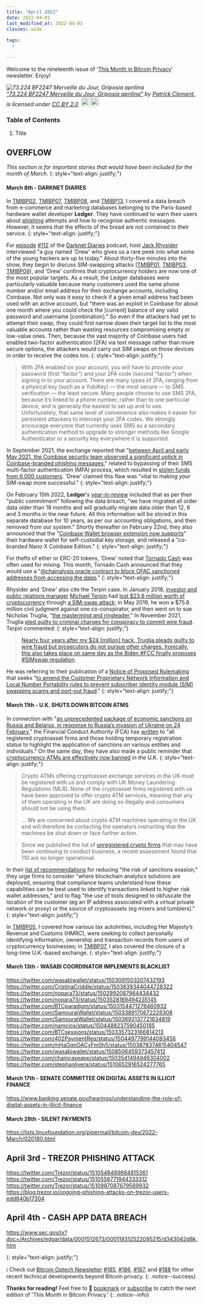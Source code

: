 ```yaml
---
title: "April 2022"
date: 2022-04-01
last_modified_at: 2022-04-03
classes: wide
  
tags:
  - 
  
---
```


Welcome to the nineteenth issue of '[This Month in Bitcoin Privacy](https://enegnei.github.io/This-Month-In-Bitcoin-Privacy/about/)' newsletter. Enjoy!

<p style="font-size: 0.9rem;font-style: italic;"><img style="display: block;" src="https://live.staticflickr.com/8328/8090194341_f837fa8753_b.jpg" alt="73.224 BF2247 Merveille du Jour, Griposia aprilina"><a href="https://www.flickr.com/photos/26138378@N03/8090194341" target="_blank" rel="noopener noreferrer">"73.224 BF2247 Merveille du Jour, Griposia aprilina"</a><span> by <a href="https://www.flickr.com/photos/26138378@N03" target="_blank" rel="noopener noreferrer">Patrick Clement.</a></span> is licensed under <a href="https://creativecommons.org/licenses/by/2.0/&atype=html" style="margin-right: 5px;" target="_blank" rel="noopener noreferrer">CC BY 2.0</a><a href="https://creativecommons.org/licenses/by/2.0/&atype=html" target="_blank" rel="noopener noreferrer" style="display: inline-block;white-space: none;margin-top: 2px;margin-left: 3px;height: 22px !important;"><img style="height: inherit;margin-right: 3px;display: inline-block;" src="https://search.openverse.engineering/static/img/cc_icon.svg?media_id=0b31177d-8de8-476e-b2c5-495ba3d22795" /><img style="height: inherit;margin-right: 3px;display: inline-block;" src="https://search.openverse.engineering/static/img/cc-by_icon.svg" /></a></p> 

### Table of Contents

1. Title

## OVERFLOW

*This section is for important stories that would have been included for the month of March.*
{: style="text-align: justify;"}

#### March 8th - DARKNET DIARIES

In [TMIBP02](https://enegnei.github.io/This-Month-In-Bitcoin-Privacy/July_2020/#july-29th---ledger-data-breach), [TMIBP07](https://enegnei.github.io/This-Month-In-Bitcoin-Privacy/December_2020/#december-20th---ledger-data-dump), [TMIBP08](https://enegnei.github.io/This-Month-In-Bitcoin-Privacy/January_2021/#january-13th---ledger-data-dump-update), and [TMIBP13](https://enegnei.github.io/This-Month-In-Bitcoin-Privacy/June_2021/#june-17th---ledger-data-dump-update), I covered a data breach from e-commerce and marketing databases belonging to the Paris-based hardware wallet developer **Ledger**. They have continued to warn their users about [phishing](https://www.ledger.com/phishing-campaigns-status) attempts and how to recognise authentic messages. However, it seems that the effects of the bread are not contained to their service.
{: style="text-align: justify;"}

For [episode](https://twitter.com/DarknetDiaries/status/1501226622627811338) [#112](https://open.spotify.com/episode/5Snektk5Z2nUzM7DgoEBSx?si=e6a43231d4e44143&nd=1) of the [Darknet Diaries](https://darknetdiaries.com/) podcast, host [Jack Rhysider](https://twitter.com/jackrhysider) interviewed "a guy named 'Drew' who gives us a rare peek into what some of the young hackers are up to today." About thirty-five minutes into the show, they begin to discuss SIM-swapping attacks ([TMIBP01](https://enegnei.github.io/This-Month-In-Bitcoin-Privacy/June_2020/#june-16th---blockfi-hires-new-chief-security-officer), [TMIBP03](https://enegnei.github.io/This-Month-In-Bitcoin-Privacy/August_2020/#august-21st---the-solution-to-sim-swapping), [TMIBP09](https://enegnei.github.io/This-Month-In-Bitcoin-Privacy/February_2021/#february-8th---sim-swapping-conspiracy-charges)), and 'Drew' confirms that cryptocurrency holders are now one of the most popular targets. As a result, the Ledger databases were particularly valuable because many customers used the same phone number and/or email address for their exchange accounts, including Coinbase. Not only was it easy to check if a given email address had been used with an active account, but "there was an exploit in Coinbase for about one month where you could check the [current] balance of any valid password and username [combination]." So even if the attackers had yet to attempt their swap, they could first narrow down their target list to the most valuable accounts rather than wasting resources compromising empty or low-value ones. Then, because the vast majority of Coinbase users had enabled two-factor authentication (2FA) via text message rather than more secure options, the attackers would carry out SIM swaps on those devices in order to receive the codes too.
{: style="text-align: justify;"}

> With 2FA enabled on your account, you will have to provide your password (first “factor”) and your 2FA code (second “factor”) when signing in to your account. There are many types of 2FA, ranging from a physical key (such as a YubiKey) — the most secure — to SMS verification — the least secure. Many people choose to use SMS 2FA, because it’s linked to a phone number, rather than to one particular device, and is generally the easiest to set up and to use. Unfortunately, that same level of convenience also makes it easier for persistent attackers to intercept your 2FA codes. We strongly encourage everyone that currently uses SMS as a secondary authentication method to upgrade to stronger methods like Google Authenticator or a security key everywhere it is supported.

In September 2021, the exchange reported that "[between April and early May 2021, the Coinbase security team observed a significant uptick in Coinbase-branded phishing messages](https://blog.coinbase.com/phishing-attacks-are-on-the-rise-here-are-some-steps-you-can-take-to-protect-yourself-872833c7671b)," related to bypassing of their SMS multi-factor authentication (MFA) process, which resulted in [stolen funds from 6,000 customers](https://www.bleepingcomputer.com/news/security/hackers-rob-thousands-of-coinbase-customers-using-mfa-flaw/). 'Drew' claimed this flaw was "vital to making your SIM-swap more successful."
{: style="text-align: justify;"}

On February 15th 2022, **Ledger**'s [year-in-review](https://www.ledger.com/blog-privacy-security-at-ledger-a-year-in-review) included that as per their "public commitment" following the data breach, "we have migrated all order data older than 18 months and will gradually migrate data older than 12, 6 and 3 months in the near future. All this information will be stored in this separate database for 10 years, as per our accounting obligations, and then removed from our system." Shortly thereafter on February 22nd, they also announced that the "[Coinbase Wallet browser extension now supports](https://www.ledger.com/blog-ledger-and-coinbase-join-forces-coinbase-wallet-adds-ledger-support-for-ultimate-security)" their hardware wallet for self-custodial key storage, and released a "co-branded Nano X Coinbase Edition."
{: style="text-align: justify;"}

For thefts of ether or ERC-20 tokens, 'Drew' noted that [Tornado Cash](https://tornado.cash/) was often used for mixing. This month, Tornado Cash announced that they would use a "[@chainalysis oracle contract to block OFAC sanctioned addresses from accessing the dapp](https://twitter.com/TornadoCash/status/1514904975037669386)."
{: style="text-align: justify;"}

Rhysider and 'Drew' also cite the Terpin case. In January 2018, [investor and public relations manager](https://transformgroup.com/experts/michael-terpin/) [Michael Terpin](https://twitter.com/michaelterpin) had [lost $23.8 million worth of cryptocurrency](https://www.reuters.com/article/us-cryptocurrency-at-t-lawsuit-idUSKBN1L01AA) through [a SIM-swap attack](https://nypost.com/2019/04/13/hackers-are-stealing-millions-in-bitcoin-and-living-like-big-shots/); in May 2019, he won a $75.8 million civil judgment against one co-conspirator, and then went on to sue Nicholas Truglia, "[the mastermind and ringleader](https://nypost.com/2020/05/07/teen-defrauded-cryptocurrency-investor-michael-terpin-out-of-millions-suit-alleges/)," In November 2021, Truglia [pled guilty to criminal charges for conspiracy to commit wire fraud](https://krebsonsecurity.com/2021/12/ny-man-pleads-guilty-in-20-million-sim-swap-theft/). Terpin commented:
{: style="text-align: justify;"}

> [Nearly four years after my $24 [million] hack, Truglia pleads guilty to wire fraud but prosecutors do not pursue other charges. Ironically, this also takes place on same day as the Biden #FCC finally proposes #SIMswap regulation](https://twitter.com/michaelterpin/status/1471581600102162436).

He was referring to their publication of a [Notice of Proposed Rulemaking](https://docs.fcc.gov/public/attachments/DOC-376199A1.pdf) that seeks "[to amend the Customer Proprietary Network Information and Local Number Portability rules to prevent subscriber identity module (SIM) swapping scams and port-out fraud](https://www.fcc.gov/document/fcc-proposes-rules-prevent-sim-swapping-and-port-out-fraud)."
{: style="text-align: justify;"}

#### March 11th - U.K. SHUTS DOWN BITCOIN ATMS

In connection with "[an unprecedented package of economic sanctions on Russia and Belarus, in response to Russia’s invasion of Ukraine on 24 February](https://www.fca.org.uk/news/statements/uk-financial-regulatory-authorities-sanctions-cryptoasset-sector)," the Financial Conduct Authority (FCA) has [written](https://www.fca.org.uk/news/statements/notice-regulated-firms-exposure-cryptoassets) to "all registered cryptoasset firms and those holding temporary registration status to highlight the application of sanctions on various entities and individuals." On the same day, they have also made a public reminder that [cryptocurrency ATMs are effectively now banned](https://www.fca.org.uk/news/news-stories/warning-illegal-crypto-atms-operating-uk) in the U.K.
{: style="text-align: justify;"}

> Crypto ATMs offering cryptoasset exchange services in the UK must be registered with us and comply with UK Money Laundering Regulations (MLR). None of the cryptoasset firms registered with us have been approved to offer crypto ATM services, meaning that any of them operating in the UK are doing so illegally and consumers should not be using them.
> 
> ... We are concerned about crypto ATM machines operating in the UK and will therefore be contacting the operators instructing that the machines be shut down or face further action.
>
> Since we published the list of [unregistered crypto firms](https://register.fca.org.uk/s/search?predefined=U) that may have been continuing to conduct business, a recent assessment found that 110 are no longer operational.

In their [list of recommendations](https://www.fca.org.uk/news/statements/uk-financial-regulatory-authorities-sanctions-cryptoasset-sector) for reducing "the risk of sanctions evasion," they urge firms to consider "where blockchain analytics solutions are deployed, ensuring that compliance teams understand how these capabilities can be best used to identify transactions linked to higher risk wallet addresses," and to flag "the use of tools designed to obfuscate the location of the customer (eg an IP address associated with a virtual private network or proxy) or the source of cryptoassets (eg mixers and tumblers)."
{: style="text-align: justify;"}

In [TMIBP05](https://enegnei.github.io/This-Month-In-Bitcoin-Privacy/October_2020/#october-2nd---tax-authorities-demand-disclosures), I covered how various tax autohrities, including Her Majesty’s Revenue and Customs (HMRC), were seeking to collect personally identifying information, ownership and transaction records from users of cryptocurrency businesses; in [TMIBP07](https://enegnei.github.io/This-Month-In-Bitcoin-Privacy/December_2020/#december-26th---a-best-guess-bitbargain-closes), I also covered the closure of a long-time U.K.-based exchange.
{: style="text-align: justify;"}

#### March 13th - WASABI COORDINATOR IMPLEMENTS BLACKLIST

https://twitter.com/wasabiwallet/status/1503091503207432193
https://twitter.com/CristinaCriddle/status/1503639344044728322
https://twitter.com/nopara73/status/1502992087964434432
https://twitter.com/nopara73/status/1503528189494235145
https://twitter.com/BTCparadigm/status/1503154471278460932
https://twitter.com/SamouraiWallet/status/1503389170672226308
https://twitter.com/SamouraiWallet/status/1503693137721634819
https://twitter.com/namcios/status/1504488237590450185
https://twitter.com/BTCsessions/status/1503357323166814213
https://twitter.com/402PaymentReq/status/1504497799144083456
https://twitter.com/mHaGqnOACyFm0h5/status/1503878374615404547
https://twitter.com/wasabiwallet/status/1508506459373457412
https://twitter.com/chaincaseapp/status/1503541494946304002
https://twitter.com/stephanlivera/status/1510652916524277765

#### March 17th - SENATE COMMITTEE ON DIGITAL ASSETS IN ILLICIT FINANCE

https://www.banking.senate.gov/hearings/understanding-the-role-of-digital-assets-in-illicit-finance

#### March 28th - SILENT PAYMENTS

https://lists.linuxfoundation.org/pipermail/bitcoin-dev/2022-March/020180.html

## April 3rd - TREZOR PHISHING ATTACK

https://twitter.com/Trezor/status/1510548489884815361
https://twitter.com/Trezor/status/1510558771944333312
https://twitter.com/Trezor/status/1510987087679569932
https://blog.trezor.io/ongoing-phishing-attacks-on-trezor-users-edd840b17304

## April 4th - CASH APP DATA BREACH

https://www.sec.gov/ix?doc=/Archives/edgar/data/0001512673/000119312522095215/d343042d8k.htm

{: style="text-align: justify;"}

:information_source: Check out [Bitcoin Optech Newsletter](https://twitter.com/bitcoinoptech) [#185](https://bitcoinops.org/en/newsletters/2022/02/02/), [#186](https://bitcoinops.org/en/newsletters/2022/02/09/), [#187](https://bitcoinops.org/en/newsletters/2022/02/16/), and [#188](https://bitcoinops.org/en/newsletters/2022/02/23/) for other recent technical developments beyond Bitcoin privacy.
{: .notice--success}

**Thanks for reading!** Feel free to :bookmark: [bookmark](https://enegnei.github.io/This-Month-In-Bitcoin-Privacy/feed.xml) or [subscribe](https://github.com/Enegnei/This-Month-In-Bitcoin-Privacy) to catch the next edition of 'This Month in Bitcoin Privacy.'
{: .notice--info}
